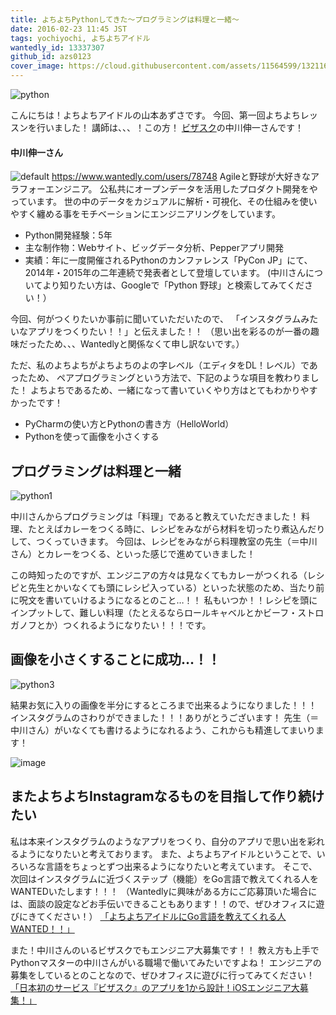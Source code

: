 ```yaml
---
title: よちよちPythonしてきた〜プログラミングは料理と一緒〜
date: 2016-02-23 11:45 JST
tags: yochiyochi, よちよちアイドル
wantedly_id: 13337307
github_id: azs0123
cover_image: https://cloud.githubusercontent.com/assets/11564599/13211638/6968b4cc-d97d-11e5-8f1c-872005081e65.jpg
---
```


![python](https://cloud.githubusercontent.com/assets/11564599/13211638/6968b4cc-d97d-11e5-8f1c-872005081e65.jpg)

こんにちは！よちよちアイドルの山本あずさです。
今回、第一回よちよちレッスンを行いました！
講師は、、、！この方！
[ビザスク](https://www.wantedly.com/companies/visasq)の中川伸一さんです！


#### 中川伸一さん
![default](https://cloud.githubusercontent.com/assets/11564599/13211467/e23293e8-d97b-11e5-9d28-01bfb48e71c0.jpg)
https://www.wantedly.com/users/78748
Agileと野球が大好きなアラフォーエンジニア。
公私共にオープンデータを活用したプロダクト開発をやっています。
世の中のデータをカジュアルに解析・可視化、その仕組みを使いやすく纏める事をモチベーションにエンジニアリングをしています。

- Python開発経験：5年
- 主な制作物：Webサイト、ビッグデータ分析、Pepperアプリ開発
- 実績：年に一度開催されるPythonのカンファレンス「PyCon JP」にて、2014年・2015年の二年連続で発表者として登壇しています。
(中川さんについてより知りたい方は、Googleで「Python 野球」と検索してみてください！）


今回、何がつくりたいか事前に聞いていただいたので、
「インスタグラムみたいなアプリをつくりたい！！」と伝えました！！
（思い出を彩るのが一番の趣味だったため、、、Wantedlyと関係なくて申し訳ないです。）

ただ、私のよちよちがよちよちのよの字レベル（エディタをDL！レベル）であったため、
ペアプログラミングという方法で、下記のような項目を教わりました！
よちよちであるため、一緒になって書いていくやり方はとてもわかりやすかったです！

- PyCharmの使い方とPythonの書き方（HelloWorld）
- Pythonを使って画像を小さくする



## プログラミングは料理と一緒
![python1](https://cloud.githubusercontent.com/assets/11564599/13211567/c81c2f9a-d97c-11e5-9a99-a371dffc025f.jpg)

中川さんからプログラミングは「料理」であると教えていただきました！
料理、たとえばカレーをつくる時に、レシピをみながら材料を切ったり煮込んだりして、つくっていきます。
今回は、レシピをみながら料理教室の先生（＝中川さん）とカレーをつくる、といった感じで進めていきました！

この時知ったのですが、エンジニアの方々は見なくてもカレーがつくれる（レシピと先生とかいなくても頭にレシピ入っている）といった状態のため、当たり前に呪文を書いていけるようになるとのこと…！！
私もいつか！！レシピを頭にインプットして、難しい料理（たとえるならロールキャベルとかビーフ・ストロガノフとか）つくれるようになりたい！！！です。


## 画像を小さくすることに成功…！！
![python3](https://cloud.githubusercontent.com/assets/11564599/13211651/902da1c6-d97d-11e5-9ab9-927e37933ec7.jpg)

結果お気に入りの画像を半分にするところまで出来るようになりました！！！
インスタグラムのさわりができました！！！ありがとうございます！
先生（＝中川さん）がいなくても書けるようになれるよう、これからも精進してまいります！


![image](https://cloud.githubusercontent.com/assets/11564599/13211631/55514882-d97d-11e5-8ce8-0fe265fb8a5e.png)


## またよちよちInstagramなるものを目指して作り続けたい

私は本来インスタグラムのようなアプリをつくり、自分のアプリで思い出を彩れるようになりたいと考えております。
また、よちよちアイドルということで、いろいろな言語をちょっとずつ出来るようになりたいと考えています。
そこで、次回はインスタグラムに近づくステップ（機能）をGo言語で教えてくれる人をWANTEDいたします！！！
（Wantedlyに興味がある方にご応募頂いた場合には、面談の設定などお手伝いできることもあります！！ので、ぜひオフィスに遊びにきてください！）
[「よちよちアイドルにGo言語を教えてくれる人WANTED！！」](https://www.wantedly.com/projects/45389)


また！中川さんのいるビザスクでもエンジニア大募集です！！
教え方も上手でPythonマスターの中川さんがいる職場で働いてみたいですよね！
エンジニアの募集をしているとのことなので、ぜひオフィスに遊びに行ってみてください！
[「日本初のサービス『ビザスク』のアプリを1から設計！iOSエンジニア大募集！」](https://www.wantedly.com/projects/40413)


